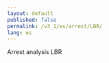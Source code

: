 ```yaml
---
layout: default
published: false
permalink: /v3_1/es/arrest/LBR/
lang: es
---
```


Arrest analysis LBR
